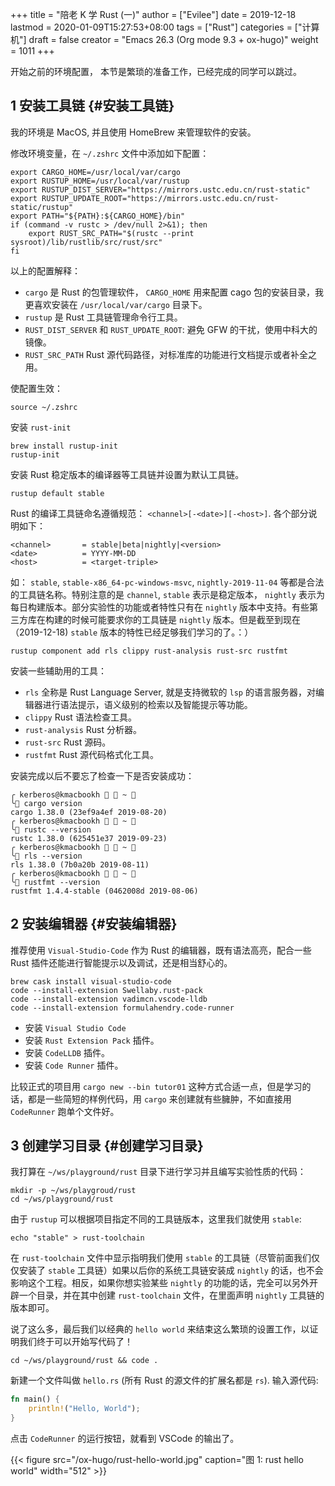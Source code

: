 +++
title = "陪老 K 学 Rust (一)"
author = ["Evilee"]
date = 2019-12-18
lastmod = 2020-01-09T15:27:53+08:00
tags = ["Rust"]
categories = ["计算机"]
draft = false
creator = "Emacs 26.3 (Org mode 9.3 + ox-hugo)"
weight = 1011
+++

开始之前的环境配置， 本节是繁琐的准备工作，已经完成的同学可以跳过。
<!--more-->


## <span class="section-num">1</span> 安装工具链 {#安装工具链}

我的环境是 MacOS, 并且使用 HomeBrew 来管理软件的安装。

修改环境变量，在 `~/.zshrc` 文件中添加如下配置：

```text
export CARGO_HOME=/usr/local/var/cargo
export RUSTUP_HOME=/usr/local/var/rustup
export RUSTUP_DIST_SERVER="https://mirrors.ustc.edu.cn/rust-static"
export RUSTUP_UPDATE_ROOT="https://mirrors.ustc.edu.cn/rust-static/rustup"
export PATH="${PATH}:${CARGO_HOME}/bin"
if (command -v rustc > /dev/null 2>&1); then
    export RUST_SRC_PATH="$(rustc --print sysroot)/lib/rustlib/src/rust/src"
fi
```

以上的配置解释：

-   `cargo` 是 Rust 的包管理软件， `CARGO_HOME` 用来配置 cago 包的安装目录，我更喜欢安装在 `/usr/local/var/cargo` 目录下。
-   `rustup` 是 Rust 工具链管理命令行工具。
-   `RUST_DIST_SERVER` 和 `RUST_UPDATE_ROOT`: 避免 GFW 的干扰，使用中科大的镜像。
-   `RUST_SRC_PATH` Rust 源代码路径，对标准库的功能进行文档提示或者补全之用。

使配置生效：

```text
source ~/.zshrc
```

安装 `rust-init`

```text
brew install rustup-init
rustup-init
```

安装 Rust 稳定版本的编译器等工具链并设置为默认工具链。

```text
rustup default stable
```

Rust 的编译工具链命名遵循规范： `<channel>[-<date>][-<host>]`. 各个部分说明如下：

```text
<channel>       = stable|beta|nightly|<version>
<date>          = YYYY-MM-DD
<host>          = <target-triple>
```

如： `stable`, `stable-x86_64-pc-windows-msvc`, `nightly-2019-11-04` 等都是合法的工具链名称。特别注意的是 `channel`, `stable` 表示是稳定版本， `nightly` 表示为每日构建版本。部分实验性的功能或者特性只有在 `nightly` 版本中支持。有些第三方库在构建的时候可能要求你的工具链是 `nightly` 版本。但是截至到现在（2019-12-18)
`stable` 版本的特性已经足够我们学习的了。：）

```text
rustup component add rls clippy rust-analysis rust-src rustfmt
```

安装一些辅助用的工具：

-   `rls` 全称是 Rust Language Server, 就是支持微软的 `lsp` 的语言服务器，对编辑器进行语法提示，语义级别的检索以及智能提示等功能。
-   `clippy` Rust 语法检查工具。
-   `rust-analysis` Rust 分析器。
-   `rust-src` Rust 源码。
-   `rustfmt` Rust 源代码格式化工具。

安装完成以后不要忘了检查一下是否安装成功：

```text
╭ kerberos@kmacbookh   ~ 
╰ cargo version
cargo 1.38.0 (23ef9a4ef 2019-08-20)
╭ kerberos@kmacbookh   ~ 
╰ rustc --version
rustc 1.38.0 (625451e37 2019-09-23)
╭ kerberos@kmacbookh   ~ 
╰ rls --version
rls 1.38.0 (7b0a20b 2019-08-11)
╭ kerberos@kmacbookh   ~ 
╰ rustfmt --version
rustfmt 1.4.4-stable (0462008d 2019-08-06)
```


## <span class="section-num">2</span> 安装编辑器 {#安装编辑器}

推荐使用 `Visual-Studio-Code` 作为 Rust 的编辑器，既有语法高亮，配合一些 Rust 插件还能进行智能提示以及调试，还是相当舒心的。

```text
brew cask install visual-studio-code
code --install-extension Swellaby.rust-pack
code --install-extension vadimcn.vscode-lldb
code --install-extension formulahendry.code-runner
```

-   安装 `Visual Studio Code`
-   安装 `Rust Extension Pack` 插件。
-   安装 `CodeLLDB` 插件。
-   安装 `Code Runner` 插件。

比较正式的项目用 `cargo new --bin tutor01` 这种方式合适一点，但是学习的话，都是一些简短的样例代码，用 `cargo` 来创建就有些臃肿，不如直接用 `CodeRunner` 跑单个文件好。


## <span class="section-num">3</span> 创建学习目录 {#创建学习目录}

我打算在 `~/ws/playground/rust` 目录下进行学习并且编写实验性质的代码：

```text
mkdir -p ~/ws/playgroud/rust
cd ~/ws/playground/rust
```

由于 `rustup` 可以根据项目指定不同的工具链版本，这里我们就使用 `stable`:

```text
echo "stable" > rust-toolchain
```

在 `rust-toolchain` 文件中显示指明我们使用 `stable` 的工具链（尽管前面我们仅仅安装了 `stable` 工具链）如果以后你的系统工具链安装成 `nightly` 的话，也不会影响这个工程。相反，如果你想实验某些 `nightly` 的功能的话，完全可以另外开辟一个目录，并在其中创建 `rust-toolchain` 文件，在里面声明 `nightly` 工具链的版本即可。

说了这么多，最后我们以经典的 `hello world` 来结束这么繁琐的设置工作，以证明我们终于可以开始写代码了！

```text
cd ~/ws/playground/rust && code .
```

新建一个文件叫做 `hello.rs` (所有 Rust 的源文件的扩展名都是 `rs`). 输入源代码:

```rust
fn main() {
    println!("Hello, World");
}
```

点击 `CodeRunner` 的运行按钮，就看到 VSCode 的输出了。

{{< figure src="/ox-hugo/rust-hello-world.jpg" caption="图 1: rust hello world" width="512" >}}
